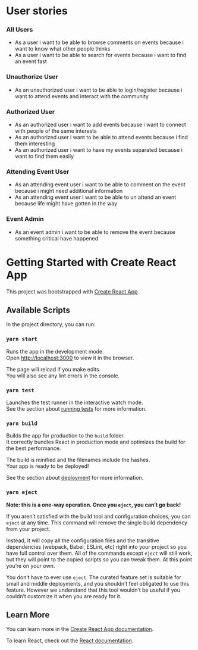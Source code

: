 # User stories

### All Users
- As a user i want to be able to browse comments on events because i want to know what other people thinks
- As a user i want to be able to search for events because i want to find an event fast 

### Unauthorize User
- As an unauthorized user i want to be able to login/register because i want to attend events and interact with the community


### Authorized User
- As an authorized user i want to add events because i want to connect with people of the same interests
- As an authorized user i want to be able to attend events because i find them interesting
- As an authorized user i want to have my events separated because i want to find them easily

### Attending Event User
- As an attending event user i want to be able to comment on the event because i might need additional information
- As an attending event user i want to be able to un attend an event because life might have gotten in the way

### Event Admin 
- As an event admin i want to be able to remove the event because something critical have happened


# Getting Started with Create React App

This project was bootstrapped with [Create React App](https://github.com/facebook/create-react-app).

## Available Scripts

In the project directory, you can run:

### `yarn start`

Runs the app in the development mode.\
Open [http://localhost:3000](http://localhost:3000) to view it in the browser.

The page will reload if you make edits.\
You will also see any lint errors in the console.

### `yarn test`

Launches the test runner in the interactive watch mode.\
See the section about [running tests](https://facebook.github.io/create-react-app/docs/running-tests) for more information.

### `yarn build`

Builds the app for production to the `build` folder.\
It correctly bundles React in production mode and optimizes the build for the best performance.

The build is minified and the filenames include the hashes.\
Your app is ready to be deployed!

See the section about [deployment](https://facebook.github.io/create-react-app/docs/deployment) for more information.

### `yarn eject`

**Note: this is a one-way operation. Once you `eject`, you can’t go back!**

If you aren’t satisfied with the build tool and configuration choices, you can `eject` at any time. This command will remove the single build dependency from your project.

Instead, it will copy all the configuration files and the transitive dependencies (webpack, Babel, ESLint, etc) right into your project so you have full control over them. All of the commands except `eject` will still work, but they will point to the copied scripts so you can tweak them. At this point you’re on your own.

You don’t have to ever use `eject`. The curated feature set is suitable for small and middle deployments, and you shouldn’t feel obligated to use this feature. However we understand that this tool wouldn’t be useful if you couldn’t customize it when you are ready for it.

## Learn More

You can learn more in the [Create React App documentation](https://facebook.github.io/create-react-app/docs/getting-started).

To learn React, check out the [React documentation](https://reactjs.org/).
